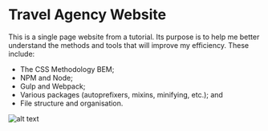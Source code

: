 # Travel Agency Website

This is a single page website from a tutorial. Its purpose is to help me better understand the methods and tools that will improve my efficiency. These include:

* The CSS Methodology BEM;
* NPM and Node;
* Gulp and Webpack;
* Various packages (autoprefixers, mixins, minifying, etc.); and
* File structure and organisation. 

![alt text](https://github.com/KelliePetersen/travel-agency/screenshot.jpg "Screenshot of webpage")